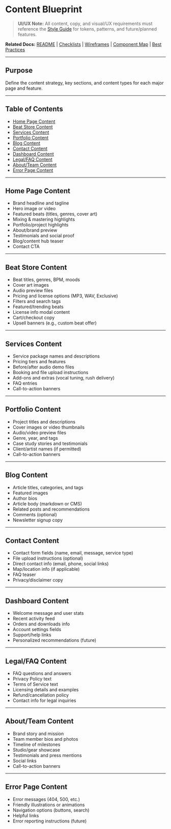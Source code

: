 
# Content Blueprint

> **UI/UX Note:** All content, copy, and visual/UX requirements must reference the [Style Guide](./style_guide.md) for tokens, patterns, and future/planned features.

**Related Docs:** [README](./README.md) | [Checklists](./checklists.md) | [Wireframes](./wireframes.md) | [Component Map](./component_map.md) | [Best Practices](./best_practices.md)

---

## Purpose
Define the content strategy, key sections, and content types for each major page and feature.

---

## Table of Contents
- [Home Page Content](#home-page-content)
- [Beat Store Content](#beat-store-content)
- [Services Content](#services-content)
- [Portfolio Content](#portfolio-content)
- [Blog Content](#blog-content)
- [Contact Content](#contact-content)
- [Dashboard Content](#dashboard-content)
- [Legal/FAQ Content](#legalfaq-content)
- [About/Team Content](#aboutteam-content)
- [Error Page Content](#error-page-content)

---

## Home Page Content
- Brand headline and tagline
- Hero image or video
- Featured beats (titles, genres, cover art)
- Mixing & mastering highlights
- Portfolio/project highlights
- About/brand preview
- Testimonials and social proof
- Blog/content hub teaser
- Contact CTA

---

## Beat Store Content
- Beat titles, genres, BPM, moods
- Cover art images
- Audio preview files
- Pricing and license options (MP3, WAV, Exclusive)
- Filters and search tags
- Featured/trending beats
- License info modal content
- Cart/checkout copy
- Upsell banners (e.g., custom beat offer)

---

## Services Content
- Service package names and descriptions
- Pricing tiers and features
- Before/after audio demo files
- Booking and file upload instructions
- Add-ons and extras (vocal tuning, rush delivery)
- FAQ entries
- Call-to-action banners

---

## Portfolio Content
- Project titles and descriptions
- Cover images or video thumbnails
- Audio/video preview files
- Genre, year, and tags
- Case study stories and testimonials
- Client/artist names (if permitted)
- Call-to-action banners

---

## Blog Content
- Article titles, categories, and tags
- Featured images
- Author bios
- Article body (markdown or CMS)
- Related posts and recommendations
- Comments (optional)
- Newsletter signup copy

---

## Contact Content
- Contact form fields (name, email, message, service type)
- File upload instructions (optional)
- Direct contact info (email, phone, social links)
- Map/location info (if applicable)
- FAQ teaser
- Privacy/disclaimer copy

---

## Dashboard Content
- Welcome message and user stats
- Recent activity feed
- Orders and downloads info
- Account settings fields
- Support/help links
- Personalized recommendations (future)

---

## Legal/FAQ Content
- FAQ questions and answers
- Privacy Policy text
- Terms of Service text
- Licensing details and examples
- Refund/cancellation policy
- Contact info for legal inquiries

---

## About/Team Content
- Brand story and mission
- Team member bios and photos
- Timeline of milestones
- Studio/gear showcase
- Testimonials and press mentions
- Social links
- Call-to-action banners

---

## Error Page Content
- Error messages (404, 500, etc.)
- Friendly illustrations or animations
- Navigation options (buttons, search)
- Helpful links
- Error reporting instructions (future)
